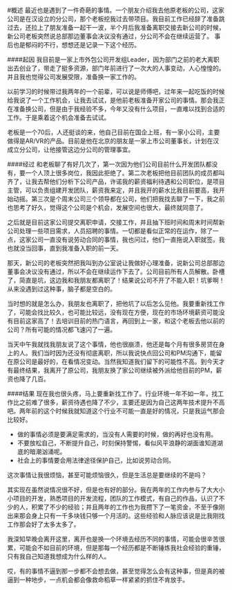 #概述
最近也是遇到了一件奇葩的事情。一个朋友介绍我去他原老板的公司，这家公司是在汉设立的分公司，那个老板挖我过去带项目。我目前工作已经辞了准备跳过去，还拉上了朋友准备一起干一波，半个月后我准备离职交接去新公司的时候，新公司老板突然说总部那边董事会决议没有通过，分公司不会在继续运营了。
事后也是郁闷的不行，想想还是记录一下这个经历。

####起因
我目前是一家上市外包公司开发组Leader，因为部门之前的老大离职出去创业了，带走了挺多资源，部门年前进行了一次大的人事变动，人心惶惶的。并且我也觉得公司发展受限，准备换一家工作的。

以前学习的时候带过我两年的一个前辈，可以说是师傅吧，过年来一起吃饭的时候给我说了一个工作机会，让我去试试，是他前老板准备开家公司的事情。那会我正在准备换公司，但是由于我经验不多，今年又没有什么项目，一直难以找到合适的工作。于是乘着这个机会准备去试试。

老板是一个70后，人还挺谈的来，他自己目前在国企上班，有一家小公司，主要做得是AR/VR的产品。目前是他在北京的朋友是一家上市公司董事长，计划在汉成立分公司，让他接管这边分公司的管理事宜。

####经过
和老板聊了有好几次了，第一次因为他们公司目前什么开发团队都没有，要一个人顶上很多岗位，我因此拒绝了。第二次老板把他目前团队的成员都叫齐了，让我去帮他们分析下公司产品，许诺我的薪资福利待遇和公司职位，是项目主管，可以负责组建开发团队，薪资我来定，并且我开的薪水比我目前要高，我开始动摇。第三次是个周末公司三个领导都在公司，他们把我找去聊了一下，我之前也思考了好久，觉得这个公司是个机会，发展空间也很大，最终就同意了。

之后就是目前这家公司提交离职申请，交接工作，并且抽下班时间和周末时间帮新公司处理一些项目需求，人员招聘的事情。一切都是看似正常的在运作，除了一点，这家公司一直没有说劳动合同的事情，我也问过，他们一直拖说入职就签。我也就没当回事，直到我准备入职的前一天。

那天，新公司的老板突然把我叫到办公室说让我做好心理准备，说新公司总部那边董事会决议没有通过，所以不会在继续运作下去了。公司目前所有人员解散。卧槽了，简直是坑，这边我和我朋友都离职了！结果说公司不开了不能入职！坑爹啊！从来没遇到过这种事，脑子都是空白的。

当时想的就是怎么办，我朋友也离职了，把他坑了以后怎么见他。我要重新找工作了，可能会找比较久，也可能比较远，没有现在方便，现在的市场环境薪资可能没有目前这家高了！去培训目前的热门语言，再回到上一家，和这个老板去他以前的公司？所有可能的情况都飞速闪了一遍。

当天中午我就找我朋友说了这个事情，他也很崩溃，他还是每个月有很多房贷在身上的人。我们当时因为还没有彻底离职，所以我说快点回公司和PM沟通下，能留在原公司是最好的，在看情况变动。当然我知道我们留下的可能性不高。到今天才有最终结果，我离开了原公司，我朋友换了家公司继续被外派给他目前的PM，薪资也降了几百。

####结果
现在我也很头疼，马上要重新找工作了。行业环境一年不如一年，找工作比之前难了很多，薪资待遇也降了不少，主要还是因为自己这两年技术提升不高吧。两年前的这个时候我就知道这个行业不可能一直是好的情况，只是我运气那会比较好。

- 做的事情必须是要满足需求的，当没有人需要的时候，做的再好也没有用。
- 不要放松自己，不断提升自己，时刻保持警惕，看似风平浪静的湖面谁知道湖底的暗潮汹涌呢。
- 社会上的事情要会用法律途径保护自己，比如说劳动合同。

这次事情让我很烦恼，甚至可能烦恼很久，但是生活总是要继续的不是吗？

其实现在虽然说情况很不好，但是也有好的部分。我在两年的工作内参与了大大小小项目的开发，熟悉项目的开发流程，团队的工作模式，有自己的作品，认识了不少的人，积累了不少的经验；并且两年的工作也为我攒下了一笔资金，不至于像刚出来那会身上只有一千多块钱只够一个月活的。这些经验和人脉应该说是比我刚找工作那会好了太多太多了。

我深知早晚会离开这里，离开也是换一个环境去经历不同的事情，可能会很辛苦很累，可能会不如目前的环境，但是那每一个经历都是不断锤炼我社会经验的重锤，只有我自己知道我想成为什么样的人。

哎，有的事情不逼到那一步都不会想去做，甚至觉得怎么会有这种事，但是真的被逼到一种地步，一点机会都会像救命稻草一样紧紧的抓住不肯放手。